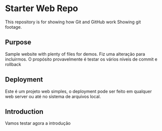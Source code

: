 # Starter Web Repo

This repository is for showing how Git and GitHub work Showing git footage.

## Purpose

Sample website with plenty of files for demos. Fiz uma alteração para incluirmos.
O propósito provavelmente é testar os vários níveis de commit e rollback

## Deployment
Este é um projeto web simples, o deployment pode ser feito em qualquer web server ou até no sistema de arquivos local.
 
## Introduction
Vamos testar agora a introdução